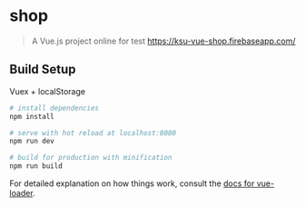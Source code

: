 # shop

> A Vue.js project online for test https://ksu-vue-shop.firebaseapp.com/

## Build Setup
Vuex + localStorage
``` bash
# install dependencies
npm install

# serve with hot reload at localhost:8080
npm run dev

# build for production with minification
npm run build
```

For detailed explanation on how things work, consult the [docs for vue-loader](http://vuejs.github.io/vue-loader).
